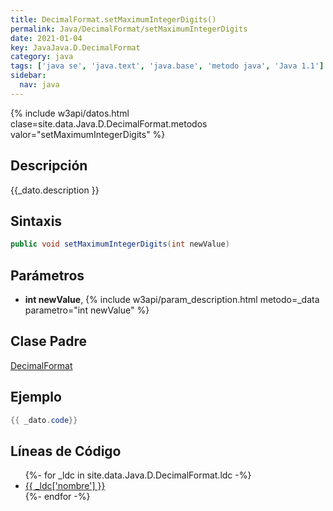 ```yaml
---
title: DecimalFormat.setMaximumIntegerDigits()
permalink: Java/DecimalFormat/setMaximumIntegerDigits
date: 2021-01-04
key: JavaJava.D.DecimalFormat
category: java
tags: ['java se', 'java.text', 'java.base', 'metodo java', 'Java 1.1']
sidebar: 
  nav: java
---
```


{% include w3api/datos.html clase=site.data.Java.D.DecimalFormat.metodos valor="setMaximumIntegerDigits" %}

## Descripción
{{_dato.description }}

## Sintaxis
~~~java
public void setMaximumIntegerDigits(int newValue)
~~~

## Parámetros
* **int newValue**,  {% include w3api/param_description.html metodo=_data parametro="int newValue" %}

## Clase Padre
[DecimalFormat](/Java/DecimalFormat/)

## Ejemplo
~~~java
{{ _dato.code}}
~~~

## Líneas de Código
<ul>
{%- for _ldc in site.data.Java.D.DecimalFormat.ldc -%}
   <li>
       <a href="{{_ldc['url'] }}">{{ _ldc['nombre'] }}</a>
   </li>
{%- endfor -%}
</ul>

